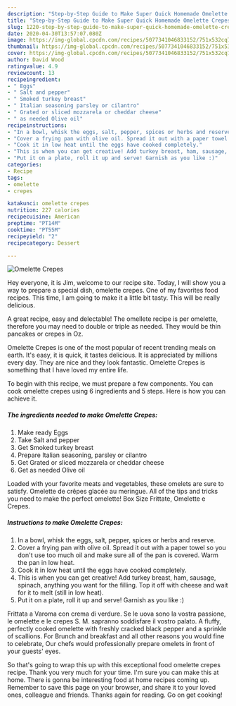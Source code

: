 ```yaml
---
description: "Step-by-Step Guide to Make Super Quick Homemade Omelette Crepes"
title: "Step-by-Step Guide to Make Super Quick Homemade Omelette Crepes"
slug: 1220-step-by-step-guide-to-make-super-quick-homemade-omelette-crepes
date: 2020-04-30T13:57:07.080Z
image: https://img-global.cpcdn.com/recipes/5077341046833152/751x532cq70/omelette-crepes-recipe-main-photo.jpg
thumbnail: https://img-global.cpcdn.com/recipes/5077341046833152/751x532cq70/omelette-crepes-recipe-main-photo.jpg
cover: https://img-global.cpcdn.com/recipes/5077341046833152/751x532cq70/omelette-crepes-recipe-main-photo.jpg
author: David Wood
ratingvalue: 4.9
reviewcount: 13
recipeingredient:
- " Eggs"
- " Salt and pepper"
- " Smoked turkey breast"
- " Italian seasoning parsley or cilantro"
- " Grated or sliced mozzarela or cheddar cheese"
- " as needed Olive oil"
recipeinstructions:
- "In a bowl, whisk the eggs, salt, pepper, spices or herbs and reserve."
- "Cover a frying pan with olive oil. Spread it out with a paper towel so you don&#39;t use too much oil and make sure all of the pan is covered. Warm the pan in low heat."
- "Cook it in low heat until the eggs have cooked completely."
- "This is when you can get creative! Add turkey breast, ham, sausage, spinach, anything you want for the filling. Top it off with cheese and wait for it to melt (still in low heat)."
- "Put it on a plate, roll it up and serve! Garnish as you like :)"
categories:
- Recipe
tags:
- omelette
- crepes

katakunci: omelette crepes 
nutrition: 227 calories
recipecuisine: American
preptime: "PT14M"
cooktime: "PT55M"
recipeyield: "2"
recipecategory: Dessert

---
```



![Omelette Crepes](https://img-global.cpcdn.com/recipes/5077341046833152/751x532cq70/omelette-crepes-recipe-main-photo.jpg)

Hey everyone, it is Jim, welcome to our recipe site. Today, I will show you a way to prepare a special dish, omelette crepes. One of my favorites food recipes. This time, I am going to make it a little bit tasty. This will be really delicious.

A great recipe, easy and delectable! The omellete recipe is per omelette, therefore you may need to double or triple as needed. They would be thin pancakes or crepes in Oz.

Omelette Crepes is one of the most popular of recent trending meals on earth. It's easy, it is quick, it tastes delicious. It is appreciated by millions every day. They are nice and they look fantastic. Omelette Crepes is something that I have loved my entire life.


To begin with this recipe, we must prepare a few components. You can cook omelette crepes using 6 ingredients and 5 steps. Here is how you can achieve it.

<!--inarticleads1-->

##### The ingredients needed to make Omelette Crepes:

1. Make ready  Eggs
1. Take  Salt and pepper
1. Get  Smoked turkey breast
1. Prepare  Italian seasoning, parsley or cilantro
1. Get  Grated or sliced mozzarela or cheddar cheese
1. Get  as needed Olive oil


Loaded with your favorite meats and vegetables, these omelets are sure to satisfy. Omelette de crêpes glacée au meringue. All of the tips and tricks you need to make the perfect omelette! Box Size Frittate, Omelette e Crepes. 

<!--inarticleads2-->

##### Instructions to make Omelette Crepes:

1. In a bowl, whisk the eggs, salt, pepper, spices or herbs and reserve.
1. Cover a frying pan with olive oil. Spread it out with a paper towel so you don&#39;t use too much oil and make sure all of the pan is covered. Warm the pan in low heat.
1. Cook it in low heat until the eggs have cooked completely.
1. This is when you can get creative! Add turkey breast, ham, sausage, spinach, anything you want for the filling. Top it off with cheese and wait for it to melt (still in low heat).
1. Put it on a plate, roll it up and serve! Garnish as you like :)


Frittata a Varoma con crema di verdure. Se le uova sono la vostra passione, le omelette e le crepes S. M. sapranno soddisfare il vostro palato. A fluffy, perfectly cooked omelette with freshly cracked black pepper and a sprinkle of scallions. For Brunch and breakfast and all other reasons you would fine to celebrate, Our chefs would professionally prepare omelets in front of your guests&#39; eyes. 

So that's going to wrap this up with this exceptional food omelette crepes recipe. Thank you very much for your time. I'm sure you can make this at home. There is gonna be interesting food at home recipes coming up. Remember to save this page on your browser, and share it to your loved ones, colleague and friends. Thanks again for reading. Go on get cooking!
